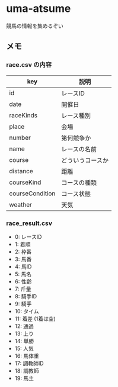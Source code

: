 uma-atsume
===========

競馬の情報を集めるぞい

メモ
----

### race.csv の内容

| key | 説明 |
|--|--|
|id|レースID|
|date|開催日|
|raceKinds|レース種別|
|place|会場|
|number|第何競争か|
|name|レースの名前|
|course|どういうコースか|
|distance|距離|
|courseKind|コースの種類|
|courseCondition|コース状態|
|weather|天気|

### race_result.csv

*  0: レースID
*  1: 着順
*  2: 枠番
*  3: 馬番
*  4: 馬ID
*  5: 馬名
*  6: 性齢
*  7: 斤量
*  8: 騎手ID
*  9: 騎手 
*  10: タイム
*  11: 着差 (1着は空)
*  12: 通過
*  13: 上り
*  14: 単勝
*  15: 人気
*  16: 馬体重
*  17: 調教師ID
*  18: 調教師
*  19: 馬主
